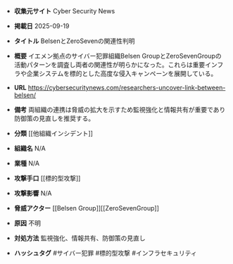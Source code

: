 - **収集元サイト**
Cyber Security News

- **掲載日**
2025-09-19

- **タイトル**
BelsenとZeroSevenの関連性判明

- **概要**
イエメン拠点のサイバー犯罪組織Belsen GroupとZeroSevenGroupの活動パターンを調査し両者の関連性が明らかになった。これらは重要インフラや企業システムを標的とした高度な侵入キャンペーンを展開している。

- **URL**
https://cybersecuritynews.com/researchers-uncover-link-between-belsen/

- **備考**
両組織の連携は脅威の拡大を示すため監視強化と情報共有が重要であり防御策の見直しを推奨する。

- **分類**
[[他組織インシデント]]

- **組織名**
N/A

- **業種**
N/A

- **攻撃手口**
[[標的型攻撃]]

- **攻撃影響**
N/A

- **脅威アクター**
[[Belsen Group]][[ZeroSevenGroup]]

- **原因**
不明

- **対処方法**
監視強化、情報共有、防御策の見直し

- **ハッシュタグ**
#サイバー犯罪 #標的型攻撃 #インフラセキュリティ
